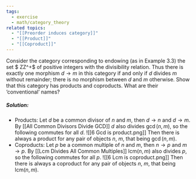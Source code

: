 ```yaml
---
tags:
  - exercise
  - math/category_theory
related topics:
  - "[[Preorder induces category]]"
  - "[[Product]]"
  - "[[Coproduct]]"
---
```

Consider the category corresponding to endowing (as in Example 3.3) the set $ ZZ^+$ of positive integers with the divisibility relation. Thus there is exactly one morphism $d \to m$ in this category if and only if $d$ divides $m$ without remainder; there is no morphism between $d$ and $m$ otherwise. Show that this category has products and coproducts. What are their ‘conventional’ names?
##### Solution:
- Products:
	Let $d$ be a common divisor of $n$ and $m$, then $d\to n$ and $d\to m$. By [[All Common Divisors Divide GCD]] $d$ also divides $\gcd(n,m)$, so the following commutes for all $d$.
	![[6 Gcd is product.png]]
	Then there is always a product for any pair of objects $n$, $m$, that being $\gcd(n,m)$.
- Coproducts:
	Let $p$ be a common multiple of $n$ and $m$, then $n\to p$ and $m\to p$. By [[Lcm Divides All Common Multiples]] $\text{lcm}(n,m)$ also divides $p$, so the following commutes for all $p$.
	![[6 Lcm is coproduct.png]]
	Then there is always a coproduct for any pair of objects $n$, $m$, that being $\text{lcm}(n,m)$.